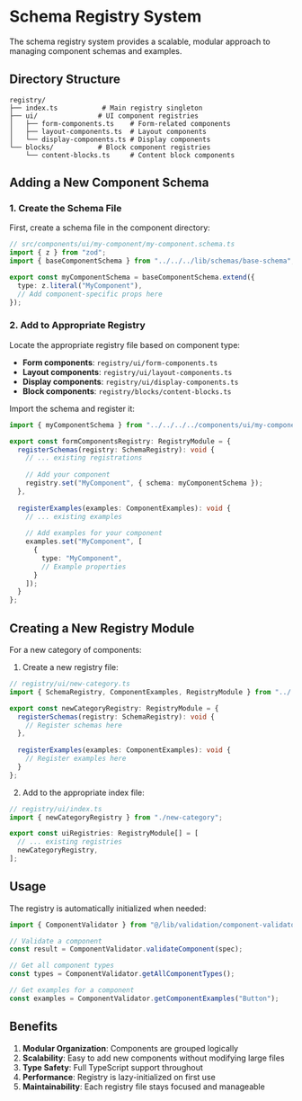 # Schema Registry System

The schema registry system provides a scalable, modular approach to managing component schemas and examples.

## Directory Structure

```
registry/
├── index.ts           # Main registry singleton
├── ui/               # UI component registries
│   ├── form-components.ts    # Form-related components
│   ├── layout-components.ts  # Layout components
│   └── display-components.ts # Display components
└── blocks/           # Block component registries
    └── content-blocks.ts     # Content block components
```

## Adding a New Component Schema

### 1. Create the Schema File

First, create a schema file in the component directory:

```typescript
// src/components/ui/my-component/my-component.schema.ts
import { z } from "zod";
import { baseComponentSchema } from "../../../lib/schemas/base-schema";

export const myComponentSchema = baseComponentSchema.extend({
  type: z.literal("MyComponent"),
  // Add component-specific props here
});
```

### 2. Add to Appropriate Registry

Locate the appropriate registry file based on component type:
- **Form components**: `registry/ui/form-components.ts`
- **Layout components**: `registry/ui/layout-components.ts`
- **Display components**: `registry/ui/display-components.ts`
- **Block components**: `registry/blocks/content-blocks.ts`

Import the schema and register it:

```typescript
import { myComponentSchema } from "../../../../components/ui/my-component/my-component.schema";

export const formComponentsRegistry: RegistryModule = {
  registerSchemas(registry: SchemaRegistry): void {
    // ... existing registrations
    
    // Add your component
    registry.set("MyComponent", { schema: myComponentSchema });
  },
  
  registerExamples(examples: ComponentExamples): void {
    // ... existing examples
    
    // Add examples for your component
    examples.set("MyComponent", [
      {
        type: "MyComponent",
        // Example properties
      }
    ]);
  }
};
```

## Creating a New Registry Module

For a new category of components:

1. Create a new registry file:

```typescript
// registry/ui/new-category.ts
import { SchemaRegistry, ComponentExamples, RegistryModule } from "../../types/registry.types";

export const newCategoryRegistry: RegistryModule = {
  registerSchemas(registry: SchemaRegistry): void {
    // Register schemas here
  },
  
  registerExamples(examples: ComponentExamples): void {
    // Register examples here
  }
};
```

2. Add to the appropriate index file:

```typescript
// registry/ui/index.ts
import { newCategoryRegistry } from "./new-category";

export const uiRegistries: RegistryModule[] = [
  // ... existing registries
  newCategoryRegistry,
];
```

## Usage

The registry is automatically initialized when needed:

```typescript
import { ComponentValidator } from "@/lib/validation/component-validator";

// Validate a component
const result = ComponentValidator.validateComponent(spec);

// Get all component types
const types = ComponentValidator.getAllComponentTypes();

// Get examples for a component
const examples = ComponentValidator.getComponentExamples("Button");
```

## Benefits

1. **Modular Organization**: Components are grouped logically
2. **Scalability**: Easy to add new components without modifying large files
3. **Type Safety**: Full TypeScript support throughout
4. **Performance**: Registry is lazy-initialized on first use
5. **Maintainability**: Each registry file stays focused and manageable
